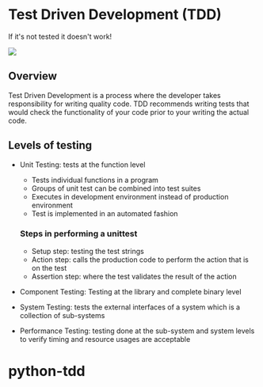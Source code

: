 # Test Driven Development (TDD)

If it's not tested it doesn't work!

![](https://s3.amazonaws.com/intranet-projects-files/holbertonschool-higher-level_programming+/246/giphy-4.gif)

## Overview

Test Driven Development is a process where the developer takes responsibility for writing quality code.
TDD recommends writing tests that would check the functionality of your code prior to your writing the actual code.

## Levels of testing

- Unit Testing: tests at the function level

  - Tests individual functions in a program
  - Groups of unit test can be combined into test suites
  - Executes in development environment instead of production environment
  - Test is implemented in an automated fashion

  ### Steps in performing a unittest

  - Setup step: testing the test strings
  - Action step: calls the production code to perform the action that is on the test
  - Assertion step: where the test validates the result of the action

- Component Testing: Testing at the library and complete binary level
- System Testing: tests the external interfaces of a system which is a collection of sub-systems
- Performance Testing: testing done at the sub-system and system levels to verify timing and resource usages are acceptable
# python-tdd
